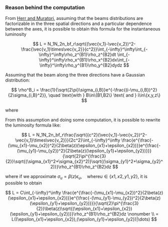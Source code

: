### Reason behind the computation

From [Herr and Muratori](https://cds.cern.ch/record/941318/files/p361.pdf), assuming that the beams distributions are factorizable in the three spatial directions and a particular dependence between the axes, it is possible to obtain this formula for the instantaneous luminosity

$$
    L = N_1N_2n_bf_r\sqrt{(\vec{v_1}-\vec{v_2})^2-\frac{\vec{v_1}\times\vec{v_2}}{c^2}}\int_{-\infty}^\infty\int_{-\infty}^\infty\rho_z^{B1}\rho_z^{B2}dt \int_{-\infty}^\infty\rho_x^{B1}\rho_x^{B2}dx\int_{-\infty}^\infty\rho_y^{B1}\rho_y^{B2}dydz
$$

Assuming that the beam along the three directions have a Gaussian distribution:

$$
        \rho^B_i = \frac{1}{\sqrt{2\pi}\sigma_{i,B}}e^{-\frac{(i-\mu_{i,B})^2}{2\sigma_{i,B}^2}}, \quad \text{with } B\in\{B1,B2\} \text{ and } i\in\{x,y,z\}
$$

where 

From this assumption and doing some computation, it is possible to rewrite the luminosity formula like: 

$$
    L = N_1N_2n_bf_r\frac{\sqrt{{c^2}(\vec{v_1}-\vec{v_2})^2-\vec{v_1}\times\vec{v_2}}}{2c^2}\int_{-\infty}^\infty \frac{e^{\frac{-(\mu_{x1}-\mu_{x2})^2}{2\beta(z)(\epsilon_{x1}+\epsilon_{x2})}}e^{\frac{-(\mu_{y1}-\mu_{y2})^2}{2\beta(z)(\epsilon_{y1}+\epsilon_{y2})}}}{\sqrt{2}\pi^{\frac{3}{2}}\sqrt{(\sigma_{x1}^2+\sigma_{x2}^2)}\sqrt{(\sigma_{y1}^2+\sigma_{y2}^2)}}\rho_z^{B1}\rho_z^{B2}dz
$$

where if we approximate  $\sigma_{u} = \beta(z)\epsilon_{u}, \quad \text{where} u \in \{x1,x2,y1,y2\}$, it is possible to obtain

$$
     L  =
         C\int_{-\infty}^\infty \frac{e^{\frac{-(\mu_{x1}-\mu_{x2})^2}{2\beta(z)(\epsilon_{x1}+\epsilon_{x2})}}e^{\frac{-(\mu_{y1}-\mu_{y2})^2}{2\beta(z)(\epsilon_{y1}+\epsilon_{y2})}}}{\sqrt{2}\pi^{\frac{3}{2}}\beta(z)\sqrt{(\epsilon_{x1}+\epsilon_{x2})(\epsilon_{y1}+\epsilon_{y2})}}\rho_z^{B1}\rho_z^{B2}dz  \nonumber \\
     = L((\epsilon_{x1}+\epsilon_{x2}),(\epsilon_{y1}+\epsilon_{y2})|\dots)
$$


